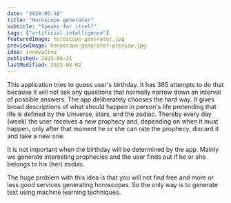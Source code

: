 ```yaml
---
date: "2020-05-16"
title: "Horoscope generator"
subtitle: "Speaks for itself"
tags: ["artificial intelligence"]
featuredImage: horoscope-generator.jpg
previewImage: horoscope-generator-preview.jpg
idea: innovative
published: 2022-06-21
lastModified: 2022-08-02
---
```


This application tries to guess user's birthday. It has 365 attempts to do that because it will not ask any questions that normally narrow down an interval of possible answers. The app deliberately chooses the hard way. It gives broad descriptions of what should happen in person's life pretending that life is defined by the Universe, stars, and the zodiac. Thereby every day (week) the user receives a new prophecy and, depending on when it must happen, only after that moment he or she can rate the prophecy, discard it and take a new one.

It is not important when the birthday will be determined by the app. Mainly we generate interesting prophecies and the user finds out if he or she belongs to his (her) zodiac.

The huge problem with this idea is that you will not find free and more or less good services generating horoscopes. So the only way is to generate text using machine learning techniques.
